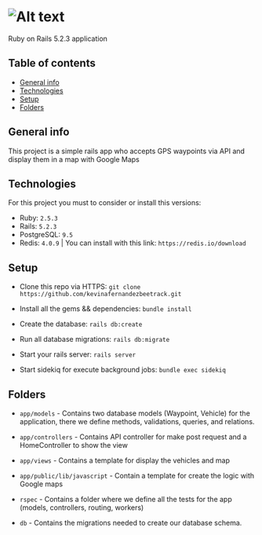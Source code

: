 # ![Alt text](https://encrypted-tbn0.gstatic.com/images?q=tbn:ANd9GcTMKsPvGG_V8a1CfYgQgyzHjdNNvu0Y8TUFkTea7JwU3AM_SXTa "Beetrack Evaluation")

Ruby on Rails 5.2.3 application

## Table of contents
* [General info](#general-info)
* [Technologies](#technologies)
* [Setup](#setup) 
* [Folders](#folders)

## General info
This project is a simple rails app who accepts GPS waypoints via API and display them in a map with Google Maps
	
## Technologies
For this project you must to consider or install this versions:
  * Ruby: `2.5.3`
  * Rails: `5.2.3`
  * PostgreSQL:  `9.5`
  * Redis: `4.0.9` | You can install with this link: `https://redis.io/download`

## Setup
* Clone this repo via HTTPS: `git clone https://github.com/kevinafernandezbeetrack.git`

* Install all the gems && dependencies: `bundle install`

* Create the database: `rails db:create`

* Run all database migrations: `rails db:migrate`

* Start your rails server: `rails server`

* Start sidekiq for execute background jobs: `bundle exec sidekiq`

## Folders

* `app/models` - Contains two database models (Waypoint, Vehicle) for the application, there we define methods, validations, queries, and relations.

* `app/controllers` - Contains API controller for make post request and a HomeController to show the view

* `app/views` - Contains a template for display the vehicles and map

* `app/public/lib/javascript` - Contain a template for create the logic with Google maps

* `rspec` - Contains a folder where we define all the tests for the app (models, controllers, routing, workers)

* `db` - Contains the migrations needed to create our database schema.
